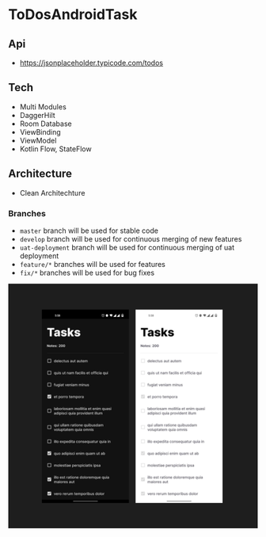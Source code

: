 # ToDosAndroidTask

## Api
 - https://jsonplaceholder.typicode.com/todos
 
## Tech
- Multi Modules
- DaggerHilt
- Room Database
- ViewBinding
- ViewModel
- Kotlin Flow, StateFlow

## Architecture
- Clean Architechture

### Branches
- `master` branch will be used for stable code
- `develop` branch will be used for continuous merging of new features
- `uat-deployment` branch will be used for continuous merging of uat deployment
- `feature/*` branches will be used for features
- `fix/*` branches will be used for bug fixes

![Todoist](https://raw.githubusercontent.com/winechit-dev/ToDosAndroidTask/master/Screenshot%202022-10-31%20at%206.07.53%20PM.png)

